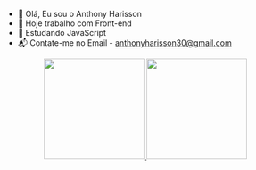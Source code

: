 - 👋 Olá, Eu sou o Anthony Harisson
- 👀 Hoje trabalho com Front-end
- 🌱 Estudando JavaScript
- 📬 Contate-me no Email - anthonyharisson30@gmail.com

<div align="center">
  <a href="https://github.com/anthonyh30">
  <img height="180em" src="https://github-readme-stats.vercel.app/api?username=anthonyh30&show_icons=true&theme=dark&include_all_commits=true&count_private=true"/>
  <img height="180em" src="https://github-readme-stats.vercel.app/api/top-langs/?username=anthonyh30&layout=compact&langs_count=7&theme=dark"/>
</div>
